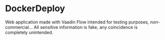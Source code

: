 # DockerDeploy
Web application made with Vaadin Flow intended for testing purposes, non-commercial... All sensitive information is fake, any coincidence is completely unintended.
